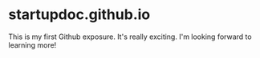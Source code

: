 # startupdoc.github.io

This is my first Github exposure. It's really exciting. I'm looking forward to learning more!
